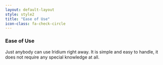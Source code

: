 ```yaml
---
layout: default-layout
style: style2
title: "Ease of Use"
icon-class: fa-check-circle
---
```


### Ease of Use #
Just anybody can use Iridium right away. It is simple and easy to handle, it does not require any special knowledge at all.
